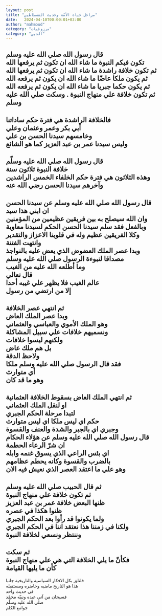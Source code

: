 ```yaml
---
layout: post
title: "مراحل حياة الأمّة وحديث الفسطاطين"
date:   2024-04-10T00:00:01+03:00
author: "mahmoud"
category: "مرزوقيات"
category: "الدين"
---
```



قال رسول الله صلي الله عليه وسلم  
تكون فيكم النبوة ما شاء الله ان تكون ثم يرفعها
الله  
ثم تكون خلافة راشدة ما شاء الله ان تكون ثم يرفعها
الله  
ثم يكون ملكا عاضّا ما شاء الله ان يكون ثم يرفعه
الله  
ثم يكون حكما جبريا ما شاء الله ان يكون ثم يرفعه
الله  
ثم تكون خلافة علي منهاج النبوة . وسكت صلي الله عليه
وسلم  
-  
فالخلافة الراشدة هي فترة حكم ساداتنا  
أبي بكر وعمر وعثمان وعلي  
وخامسهم سيدنا الحسن بن علي  
وليس سيدنا عمر بن عبد العزيز كما هو الشائع  
-  
قال رسول الله صلي الله عليه وسلّم  
خلافة النبوة ثلاثون سنة  
وهذه الثلاثون هي فترة حكم الخلفاء الخمس
الراشدين  
وآخرهم سيدنا الحسن رضي الله عنه  
-  
قال رسول الله صلي الله عليه وسلم عن سيدنا الحسن  
ان ابني هذا سيد  
وان الله سيصلح به بين فريقين عظيمين من المؤمنين  
وبالفعل فقد سلم سيدنا الحسن الحكم لسيدنا معاوية  
وكلا الفريقين عظيم وله في قلوبنا الاعزاز
والتقدير  
وانتهت الفتنة  
وبدا عصر الملك العضوض الذي يعض عليه بالنواجذ  
مصداقا لنبوءة الرسول صلي الله عليه وسلم  
وما أطلعه الله عليه من الغيب  
قال تعالي  
عالم الغيب فلا يظهر علي غيبه أحدا  
إلا من ارتضي من رسول  
-  
ثم انتهي عصر الخلافة  
وبدا عصر الملك العاض  
وهو الملك الأموي والعباسي والعثماني  
ونسميهم خلافات علي سبيل المشاكلة  
ولكنهم ليسوا خلافات  
بل هم ملك عاض  
ولاحظ الدقة  
فقد قال الرسول صلي الله عليه وسلم ملكا  
أي متوارث  
وهو ما قد كان  
-  
ثم انتهي الملك العاض بسقوط الخلافة العثمانية  
او لنقل الملك العثماني  
لتبدا مرحلة الحكم الجبري  
حكم اي ليس ملكا اي ليس متوارث  
وجبري اي بالجبر والشدة والعنف والقسوة  
قال رسول الله صلي الله عليه وسلم عن هؤلاء
الحكام  
ان شرّ الرعاء الحطمة  
اي بئس الراعي الذي يسوق غنمه وابله  
بالضرب والقسوة وكانه يحطم عظامهم  
وهو علي ما اعتقد العصر الذي نعيش فيه الان  
-  
ثم قال الحبيب صلي الله عليه وسلم  
ثم تكون خلافة علي منهاج النبوة  
ظنها البعض خلافة عمر بن عبد العزيز  
ظنوا هكذا في عصره  
ولما يكونوا قد رأوا بعد الحكم الجبري  
ولكنا في زمننا هذا نعتقد اننا في الحكم الجبري  
وننتظر ونسعي لخلافة النبوة  
-  
ثم سكت  
فكأنّ ما يلي الخلافة التي هي علي منهاج النبوة  
كأن ما يليها القيامة  
-  
فلتلق بكل الافكار السياسية والتاريخية جانبا  
هذا هو التاريخ ماضيه وحاضره ومستقبله  
في حديث واحد  
فسبحان من آتي عبده ونبيّه محمّد  
صلي الله عليه وسلّم  
جوامع الكلم
